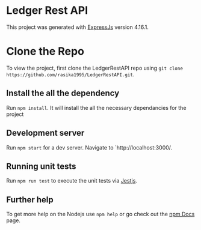 # Ledger Rest API

This project was generated with [ExpressJs](https://expressjs.com/) version 4.16.1.

# Clone the Repo

To view the project, first clone the LedgerRestAPI repo using `git clone https://github.com/rasika1995/LedgerRestAPI.git`.

## Install the all the dependency

Run `npm install`. It will install the all the necessary dependancies for the project

## Development server

Run `npm start` for a dev server. Navigate to `http://localhost:3000/.


## Running unit tests

Run `npm run test` to execute the unit tests via [Jestjs](https://jestjs.io/docs/getting-started).


## Further help

To get more help on the Nodejs use `npm help` or go check out the [npm Docs](https://docs.npmjs.com/cli/v6/commands) page.
